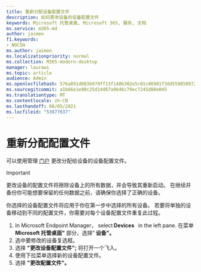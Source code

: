 ```yaml
---
title: 重新分配设备配置文件
description: 如何更改设备的设备配置文件
keywords: Microsoft 托管桌面, Microsoft 365, 服务, 文档
ms.service: m365-md
author: jaimeo
f1.keywords:
- NOCSH
ms.author: jaimeo
ms.localizationpriority: normal
ms.collection: M365-modern-desktop
manager: laurawi
ms.topic: article
audience: Admin
ms.openlocfilehash: 576a891d683b970ff13f148b302e5c01c86901f3dd559850972522a0ae40cf71
ms.sourcegitcommit: a1b66e1e80c25d14d67a9b46c79ec7245d88e045
ms.translationtype: MT
ms.contentlocale: zh-CN
ms.lasthandoff: 08/05/2021
ms.locfileid: "53877637"
---
```

# <a name="reassign-profiles"></a>重新分配配置文件

可以使用管理 [门户](../service-description/profiles.md) 更改分配给设备的设备配置文件。

> [!IMPORTANT]
> 更改设备的配置文件将擦除设备上的所有数据，并会导致其重新启动。 在继续并备份你可能想要保留的任何数据之前，请确保你选择了正确的设备。

你选择的设备配置文件将应用于你在第一步中选择的所有设备。 若要将单独的设备移动到不同的配置文件，你需要对每个设备配置文件重复此过程。 

1. In Microsoft Endpoint Manager， select **Devices**   in the left pane. 在菜单 **Microsoft 托管桌面"** 部分，选择" **设备"。**  
2. 选中要修改的设备复选框。 
3. 选择 **"更改设备配置文件";** 将打开一个飞入。
4. 使用下拉菜单选择新的设备配置文件。
5. 选择 **"更改配置文件"。**


